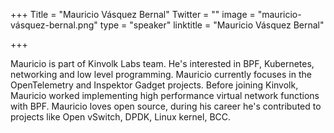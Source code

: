 ﻿+++
Title = "Mauricio Vásquez Bernal"
Twitter = ""
image = "mauricio-vásquez-bernal.png"
type = "speaker"
linktitle = "Mauricio Vásquez Bernal"

+++

Mauricio is part of Kinvolk Labs team. He's interested in BPF, Kubernetes, networking and low level programming. Mauricio currently focuses in the OpenTelemetry and Inspektor Gadget projects. Before joining Kinvolk, Mauricio worked implementing high performance virtual network functions with BPF.
Mauricio loves open source, during his career he's contributed to projects like Open vSwitch, DPDK, Linux kernel, BCC.
